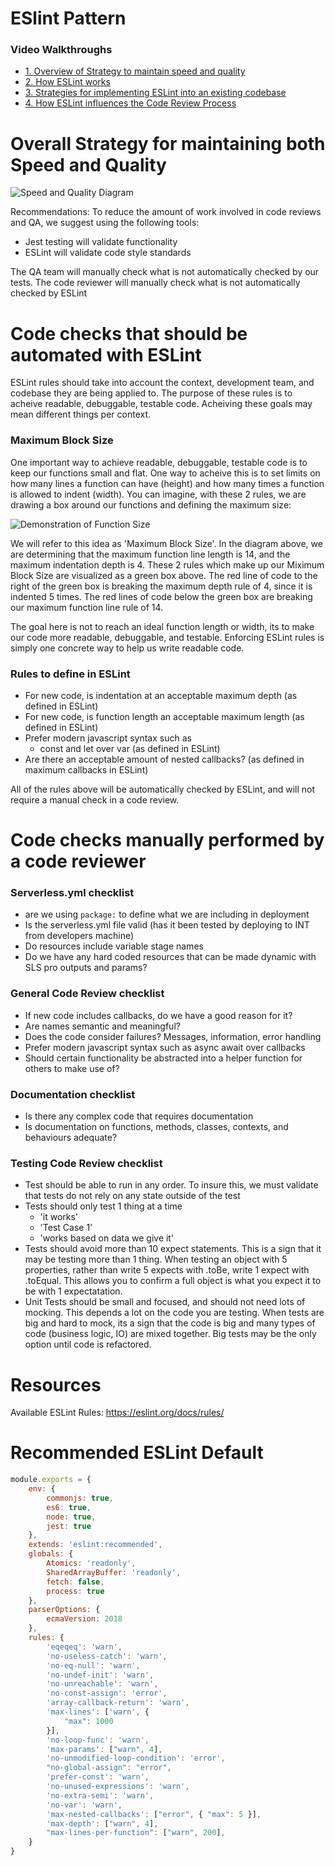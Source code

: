 # ESlint Pattern

### Video Walkthroughs
- [1. Overview of Strategy to maintain speed and quality](https://www.loom.com/share/b8d4397895f8481dac738ce58afce4bf)
- [2. How ESLint works](https://www.loom.com/share/088243e225644553b0e59261964c97b4)
- [3. Strategies for implementing ESLint into an existing codebase](https://www.loom.com/share/7f8c8c5f187645238d14d4c509d2afb9)
- [4. How ESLint influences the Code Review Process](https://www.loom.com/share/393c4d1c1ba0419ebecd7af55b9c131a)

# Overall Strategy for maintaining both Speed and Quality
![Speed and Quality Diagram](./assets/speedAndQualityStrategy.png)

Recommendations:
To reduce the amount of work involved in code reviews and QA, we suggest using the following tools:
- Jest testing will validate functionality
- ESLint will validate code style standards

The QA team will manually check what is not automatically checked by our tests. The code reviewer will manually check what is not automatically checked by ESLint


# Code checks that should be automated with ESLint
ESLint rules should take into account the context, development team, and codebase they are being applied to. The purpose of these rules is to acheive readable, debuggable, testable code. Acheiving these goals may mean different things per context.

### Maximum Block Size
One important way to achieve readable, debuggable, testable code is to keep our functions small and flat. One way to acheive this is to set limits on how many lines a function can have (height) and how many times a function is allowed to indent (width). You can imagine, with these 2 rules, we are drawing a box around our functions and defining the maximum size:

![Demonstration of Function Size](./assets/function-size.png)

We will refer to this idea as 'Maximum Block Size'. In the diagram above, we are determining that the maximum function line length is 14, and the maximum indentation depth is 4. These 2 rules which make up our Miximum Block Size are visualized as a green box above. The red line of code to the right of the green box is breaking the maximum depth rule of 4, since it is indented 5 times. The red lines of code below the green box are breaking our maximum function line rule of 14.

The goal here is not to reach an ideal function length or width, its to make our code more readable, debuggable, and testable. Enforcing ESLint rules is simply one concrete way to help us write readable code.

### Rules to define in ESLint
- For new code, is indentation at an acceptable maximum depth (as defined in ESLint)
- For new code, is function length an acceptable maximum length (as defined in ESLint)
- Prefer modern javascript syntax such as
    - const and let over var (as defined in ESLint)
- Are there an acceptable amount of nested callbacks? (as defined in maximum callbacks in ESLint)

All of the rules above will be automatically checked by ESLint, and will not require a manual check in a code review.

# Code checks manually performed by a code reviewer
### Serverless.yml checklist
- are we using `package:` to define what we are including in deployment
- Is the serverless.yml file valid (has it been tested by deploying to INT from developers machine)
- Do resources include variable stage names
- Do we have any hard coded resources that can be made dynamic with SLS pro outputs and params?

### General Code Review checklist
- If new code includes callbacks, do we have a good reason for it?
- Are names semantic and meaningful?
- Does the code consider failures? Messages, information, error handling
- Prefer modern javascript syntax such as async await over callbacks
- Should certain functionality be abstracted into a helper function for others to make use of?

### Documentation checklist
- Is there any complex code that requires documentation
- Is documentation on functions, methods, classes, contexts, and behaviours adequate?


### Testing Code Review checklist
- Test should be able to run in any order. To insure this, we must validate that tests do not rely on any state outside of the test
- Tests should only test 1 thing at a time
    - 'it works'
    - 'Test Case 1'
    - 'works based on data we give it'
- Tests should avoid more than 10 expect statements. This is a sign that it may be testing more than 1 thing. When testing an object with 5 properties, rather than write 5 expects with .toBe, write 1 expect with .toEqual. This allows you to confirm a full object is what you expect it to be with 1 expectatation.
- Unit Tests should be small and focused, and should not need lots of mocking. This depends a lot on the code you are testing. When tests are big and hard to mock, its a sign that the code is big and many types of code (business logic, IO) are mixed together. Big tests may be the only option until code is refactored.


# Resources
Available ESLint Rules:
https://eslint.org/docs/rules/



# Recommended ESLint Default
```js
module.exports = {
    env: {
        commonjs: true,
        es6: true,
        node: true,
        jest: true
    },
    extends: 'eslint:recommended',
    globals: {
        Atomics: 'readonly',
        SharedArrayBuffer: 'readonly',
        fetch: false,
        process: true
    },
    parserOptions: {
        ecmaVersion: 2018
    },
    rules: {
        'eqeqeq': 'warn',
        'no-useless-catch': 'warn',
        'no-eq-null': 'warn',
        'no-undef-init': 'warn',
        'no-unreachable': 'warn',
        'no-const-assign': 'error',
        'array-callback-return': 'warn',
        'max-lines': ['warn', {
            "max": 1000
        }],
        'no-loop-func': 'warn',
        'max-params': ["warn", 4],
        'no-unmodified-loop-condition': 'error',
        "no-global-assign": "error",
        'prefer-const': 'warn',
        'no-unused-expressions': 'warn',
        'no-extra-semi': 'warn',
        'no-var': 'warn',
        'max-nested-callbacks': ["error", { "max": 5 }],
        'max-depth': ["warn", 4],
        "max-lines-per-function": ["warn", 200],
    }
}

```

